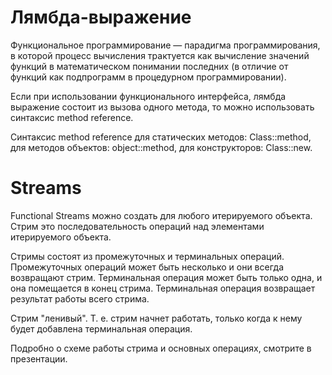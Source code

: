 # Лямбда-выражение

Функциональное программирование — парадигма программирования, в которой процесс вычисления трактуется 
как вычисление значений функций в математическом понимании последних (в отличие от функций как подпрограмм 
в процедурном программировании).
 
Если при использовании функционального интерфейса, лямбда выражение состоит из вызова одного метода, 
то можно использовать синтаксис method reference.

Синтаксис method reference для статических методов: Class::method, для методов объектов: object::method, 
для конструкторов: Class::new.

# Streams
Functional Streams можно создать для любого итерируемого объекта. Стрим это последовательность операций 
над элементами итерируемого объекта.

Стримы состоят из промежуточных и терминальных операций. Промежуточных операций может быть несколько и они 
всегда возвращают стрим. Терминальная операция может быть только одна, и она помещается в конец стрима. Терминальная 
операция возвращает результат работы всего стрима.

Стрим "ленивый". Т. е. стрим начнет работать, только когда к нему будет добавлена терминальная операция.

Подробно о схеме работы стрима и основных операциях, смотрите в презентации.
